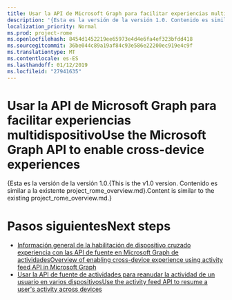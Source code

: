 ```yaml
---
title: Usar la API de Microsoft Graph para facilitar experiencias multidispositivo
description: '{Esta es la versión de la versión 1.0. Contenido es similar a la existente project_rome_overview.md}.'
localization_priority: Normal
ms.prod: project-rome
ms.openlocfilehash: 8454d1452219ee65973e4d4e6fa4ef323bfdd418
ms.sourcegitcommit: 36be044c89a19af84c93e586e22200ec919e4c9f
ms.translationtype: MT
ms.contentlocale: es-ES
ms.lasthandoff: 01/12/2019
ms.locfileid: "27941635"
---
```

# <a name="use-the-microsoft-graph-api-to-enable-cross-device-experiences"></a><span data-ttu-id="7f303-104">Usar la API de Microsoft Graph para facilitar experiencias multidispositivo</span><span class="sxs-lookup"><span data-stu-id="7f303-104">Use the Microsoft Graph API to enable cross-device experiences</span></span>

<span data-ttu-id="7f303-105">{Esta es la versión de la versión 1.0.</span><span class="sxs-lookup"><span data-stu-id="7f303-105">{This is the v1.0 version.</span></span> <span data-ttu-id="7f303-106">Contenido es similar a la existente project_rome_overview.md}.</span><span class="sxs-lookup"><span data-stu-id="7f303-106">Content is similar to the existing project_rome_overview.md.}</span></span>

# <a name="next-steps"></a><span data-ttu-id="7f303-107">Pasos siguientes</span><span class="sxs-lookup"><span data-stu-id="7f303-107">Next steps</span></span>

- [<span data-ttu-id="7f303-108">Información general de la habilitación de dispositivo cruzado experiencia con las API de fuente en Microsoft Graph de actividades</span><span class="sxs-lookup"><span data-stu-id="7f303-108">Overview of enabling cross-device experience using activity feed API in Microsoft Graph</span></span>](/graph/activity-feed-concept-overview)
- [<span data-ttu-id="7f303-109">Usar la API de fuente de actividades para reanudar la actividad de un usuario en varios dispositivos</span><span class="sxs-lookup"><span data-stu-id="7f303-109">Use the activity feed API to resume a user's activity across devices</span></span>](activity-feed-api-overview.md)
